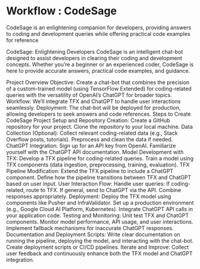 # Workflow : CodeSage 
CodeSage is an enlightening companion for developers, providing answers to coding and development queries while offering practical code examples for reference

CodeSage: Enlightening Developers
CodeSage is an intelligent chat-bot designed to assist developers in clearing their coding and development concepts. Whether you’re a beginner or an experienced coder, CodeSage is here to provide accurate answers, practical code examples, and guidance.

Project Overview
Objective: Create a chat-bot that combines the precision of a custom-trained model (using TensorFlow Extended) for coding-related queries with the versatility of OpenAI’s ChatGPT for broader topics.
Workflow: We’ll integrate TFX and ChatGPT to handle user interactions seamlessly.
Deployment: The chat-bot will be deployed for production, allowing developers to seek answers and code references.
Steps to Create CodeSage
Project Setup and Repository Creation:
Create a GitHub repository for your project.
Clone the repository to your local machine.
Data Collection (Optional):
Collect relevant coding-related data (e.g., Stack Overflow posts, tutorials).
Preprocess and clean the data if needed.
ChatGPT Integration:
Sign up for an API key from OpenAI.
Familiarize yourself with the ChatGPT API documentation.
Model Development with TFX:
Develop a TFX pipeline for coding-related queries.
Train a model using TFX components (data ingestion, preprocessing, training, evaluation).
TFX Pipeline Modification:
Extend the TFX pipeline to include a ChatGPT component.
Define how the pipeline transitions between TFX and ChatGPT based on user input.
User Interaction Flow:
Handle user queries:
If coding-related, route to TFX.
If general, send to ChatGPT via the API.
Combine responses appropriately.
Deployment:
Deploy the TFX model using components like Pusher and InfraValidator.
Set up a production environment (e.g., Google Cloud AI Platform, Kubernetes).
Integrate ChatGPT API calls in your application code.
Testing and Monitoring:
Unit test TFX and ChatGPT components.
Monitor model performance, API usage, and user interactions.
Implement fallback mechanisms for inaccurate ChatGPT responses.
Documentation and Deployment Scripts:
Write clear documentation on running the pipeline, deploying the model, and interacting with the chat-bot.
Create deployment scripts or CI/CD pipelines.
Iterate and Improve:
Collect user feedback and continuously enhance both the TFX model and ChatGPT integration.
